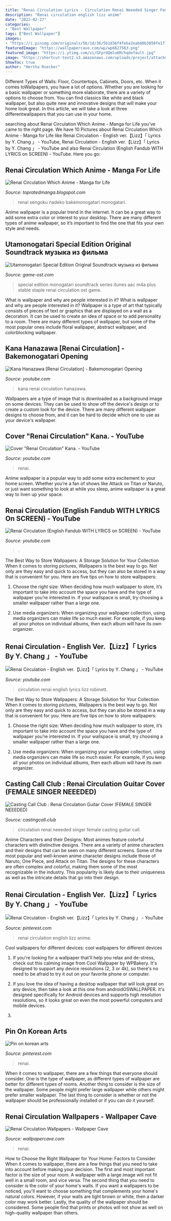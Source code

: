 ```yaml
---
title: "Renai Circulation Lyrics - Circulation Renai Neeeded Singer Female Casting Guitar Call"
description: "Renai circulation english lizz anime"
date: "2022-02-27"
categories:
- "Best Wallpaper"
tags: ["Best Wallpaper"]
images:
- "https://i.pinimg.com/originals/5b/1d/36/5b1d36f4feba2eab80b3850fe171a4c6.jpg"
featuredImage: "https://wallpapercave.com/wp/wp6627563.png"
featured_image: "https://i.ytimg.com/vi/GFprUQmlo6M/hqdefault.jpg"
image: "https://shortcut-test2.s3.amazonaws.com/uploads/project/attachment/50268/default_minimalistic_renai_circulation__by_scionae-dbeh7li.png"
ShowToc: true
author: "Hertha Ruecker"
---
```



Different Types of Walls: Floor, Countertops, Cabinets, Doors, etc.
When it comes toWallpapers, you have a lot of options. Whether you are looking for a basic wallpaper or something more elaborate, there are a variety of options to choose from. You can find classics like white and black wallpaper, but also quite new and innovative designs that will make your home look great. In this article, we will take a look at three differentwallpapers that you can use in your home.

	

		
searching about Renai Circulation Which Anime - Manga for Life you've came to the right page. We have 10 Pictures about Renai Circulation Which Anime - Manga for Life like Renai Circulation - English ver.【Lizz】「 Lyrics by Y. Chang 」 - YouTube, Renai Circulation - English ver.【Lizz】「 Lyrics by Y. Chang 」 - YouTube and also Renai Circulation (English Fandub WITH LYRICS on SCREEN) - YouTube. Here you go:
		
    
## Renai Circulation Which Anime - Manga For Life

<img loading=lazy src="https://i.pinimg.com/originals/b2/dc/50/b2dc50b0f7fe708cb9ab4c12c7abcaf6.jpg" onerror="this.onerror=null;this.src='https://tse3.mm.bing.net/th?id=OIP.Gv6VhaYyUgIVkk_FcAkoKQHaG4&amp;pid=15.1';" alt="Renai Circulation Which Anime - Manga for Life">

_Source: topratedmanga.blogspot.com_

>renai sengoku nadeko bakemonogatari monogatari. 

	

Anime wallpaper is a popular trend in the internet. It can be a great way to add some extra color or interest to your desktop. There are many different types of anime wallpaper, so it’s important to find the one that fits your own style and needs.

    
## Utamonogatari Special Edition Original Soundtrack музыка из фильма

<img loading=lazy src="https://www.game-ost.com/static/covers_soundtracks/2/3/232935_679651.jpg" onerror="this.onerror=null;this.src='https://tse3.mm.bing.net/th?id=OIP.TERU0eMOvHJf2NMKIyn6rQHaHa&amp;pid=15.1';" alt="Utamonogatari Special Edition Original Soundtrack музыка из фильма">

_Source: game-ost.com_

>special edition monogatari soundtrack series itunes aac m4a plus stable staple renai circulation ost game. 

	

What is wallpaper and why are people interested in it?
What is wallpaper and why are people interested in it?
Wallpaper is a type of art that typically consists of pieces of text or graphics that are displayed on a wall as a decoration. It can be used to create an idea of space or to add personality to a room. There are many different types of wallpaper, but some of the most popular ones include floral wallpaper, abstract wallpaper, and colorblocking wallpaper.

    
## Kana Hanazawa [Renai Circulation] - Bakemonogatari Opening

<img loading=lazy src="https://i.ytimg.com/vi/-VCLE-rtoY8/maxresdefault.jpg" onerror="this.onerror=null;this.src='https://tse1.mm.bing.net/th?id=OIP.XyIgfhPLSdB8an-u4b9SywHaEK&amp;pid=15.1';" alt="Kana Hanazawa [Renai Circulation] - Bakemonogatari Opening">

_Source: youtube.com_

>kana renai circulation hanazawa. 

	

Wallpapers are a type of image that is downloaded as a background image on some devices. They can be used to show off the device's design or to create a custom look for the device. There are many different wallpaper designs to choose from, and it can be hard to decide which one to use as your device's wallpaper.

    
## Cover &quot;Renai Circulation&quot; Kana. - YouTube

<img loading=lazy src="https://i.ytimg.com/vi/BCUqa2vZJqs/maxresdefault.jpg" onerror="this.onerror=null;this.src='https://tse1.mm.bing.net/th?id=OIP.Yf8rjwntOgffjD1VjS2qOQHaEK&amp;pid=15.1';" alt="Cover &quot;Renai Circulation&quot; Kana. - YouTube">

_Source: youtube.com_

>renai. 

	

Anime wallpaper is a popular way to add some extra excitement to your home screen. Whether you’re a fan of shows like Attack on Titan or Naruto, or just want something to look at while you sleep, anime wallpaper is a great way to liven up your space.

    
## Renai Circulation (English Fandub WITH LYRICS On SCREEN) - YouTube

<img loading=lazy src="https://i.ytimg.com/vi/GFprUQmlo6M/hqdefault.jpg" onerror="this.onerror=null;this.src='https://tse1.mm.bing.net/th?id=OIP.eDUQYMgInZMaxGY86UFCSgEsDh&amp;pid=15.1';" alt="Renai Circulation (English Fandub WITH LYRICS on SCREEN) - YouTube">

_Source: youtube.com_

>. 

	

The Best Way to Store Wallpapers: A Storage Solution for Your Collection
When it comes to storing pictures, Wallpapers is the best way to go. Not only are they easy and quick to access, but they can also be stored in a way that is convenient for you. Here are five tips on how to store wallpapers:
1) Choose the right size: When deciding how much wallpaper to store, it’s important to take into account the space you have and the type of wallpaper you’re interested in. If your wallspace is small, try choosing a smaller wallpaper rather than a large one.

2) Use media organizers: When organizing your wallpaper collection, using media organizers can make life so much easier. For example, if you keep all your photos on individual albums, then each album will have its own organizer.

    
## Renai Circulation - English Ver.【Lizz】「 Lyrics By Y. Chang 」 - YouTube

<img loading=lazy src="http://i.ytimg.com/vi/zp0w346xI28/maxresdefault.jpg" onerror="this.onerror=null;this.src='https://tse4.mm.bing.net/th?id=OIP.zPveEKT7ZNajKM6bD81W9QHaEK&amp;pid=15.1';" alt="Renai Circulation - English ver.【Lizz】「 Lyrics by Y. Chang 」 - YouTube">

_Source: youtube.com_

>circulation renai english lyrics lizz robinett. 

	

The Best Way to Store Wallpapers: A Storage Solution for Your Collection
When it comes to storing pictures, Wallpapers is the best way to go. Not only are they easy and quick to access, but they can also be stored in a way that is convenient for you. Here are five tips on how to store wallpapers:
1) Choose the right size: When deciding how much wallpaper to store, it’s important to take into account the space you have and the type of wallpaper you’re interested in. If your wallspace is small, try choosing a smaller wallpaper rather than a large one.

2) Use media organizers: When organizing your wallpaper collection, using media organizers can make life so much easier. For example, if you keep all your photos on individual albums, then each album will have its own organizer.

    
## Casting Call Club : Renai Circulation Guitar Cover (FEMALE SINGER NEEEDED)

<img loading=lazy src="https://shortcut-test2.s3.amazonaws.com/uploads/project/attachment/50268/default_minimalistic_renai_circulation__by_scionae-dbeh7li.png" onerror="this.onerror=null;this.src='https://tse1.mm.bing.net/th?id=OIP.pwA4ed18Ro_hhtFP-wS3_wHaHa&amp;pid=15.1';" alt="Casting Call Club : Renai Circulation Guitar Cover (FEMALE SINGER NEEEDED)">

_Source: castingcall.club_

>circulation renai neeeded singer female casting guitar call. 

	

Anime Characters and their Designs: Most animes feature colorful characters with distinctive designs.
There are a variety of anime characters and their designs that can be seen on many different screens. Some of the most popular and well-known anime character designs include those of Naruto, One Piece, and Attack on Titan. The designs for these characters are often complex and colorful, making them some of the most recognizable in the industry. This popularity is likely due to their uniqueness as well as the intricate details that go into their design.

    
## Renai Circulation - English Ver.【Lizz】「 Lyrics By Y. Chang 」 - YouTube

<img loading=lazy src="https://i.pinimg.com/originals/35/82/94/358294c9fbf5dff097079e8070805650.jpg" onerror="this.onerror=null;this.src='https://tse4.mm.bing.net/th?id=OIP.08Ge7U2hzLzLNxpquOiakgHaFj&amp;pid=15.1';" alt="Renai Circulation - English ver.【Lizz】「 Lyrics by Y. Chang 」 - YouTube">

_Source: pinterest.com_

>renai circulation english lizz anime. 

	

Cool wallpapers for different devices:
cool wallpapers for different devices 

1. If you're looking for a wallpaper that'll help you relax and de-stress, check out this calming image from Cool Wallpaper by WPBakery. It's designed to support any device resolutions (2, 3 or 4k), so there's no need to be afraid to try it out on your favorite phone or computer.

2. If you love the idea of having a desktop wallpaper that will look great on any device, then take a look at this one from androidOSWALLPAPER. It's designed specifically for Android devices and supports high resolution resolutions, so it looks great on even the most powerful computers and mobile devices.

3.

    
## Pin On Korean Arts

<img loading=lazy src="https://i.pinimg.com/originals/5b/1d/36/5b1d36f4feba2eab80b3850fe171a4c6.jpg" onerror="this.onerror=null;this.src='https://tse2.mm.bing.net/th?id=OIP.0YYfsuikU0ZFjZXVIxX2ywHaEK&amp;pid=15.1';" alt="Pin on korean arts">

_Source: pinterest.com_

>renai. 

	

When it comes to wallpaper, there are a few things that everyone should consider. One is the type of wallpaper, as different types of wallpaper are better for different types of rooms. Another thing to consider is the size of the wallpaper. Some people might prefer large wallpaper while others might prefer smaller wallpaper. The last thing to consider is whether or not the wallpaper should be professionally installed or if you can do it yourself.

    
## Renai Circulation Wallpapers - Wallpaper Cave

<img loading=lazy src="https://wallpapercave.com/wp/wp6627563.png" onerror="this.onerror=null;this.src='https://tse2.mm.bing.net/th?id=OIP.l7RYsJvYMDNfzlKQ2bQJYQHaEK&amp;pid=15.1';" alt="Renai Circulation Wallpapers - Wallpaper Cave">

_Source: wallpapercave.com_

>renai. 

	

How to Choose the Right Wallpaper for Your Home: Factors to Consider
When it comes to wallpaper, there are a few things that you need to take into account before making your decision. The first and most important factor is the size of your room. A wallpaper with a large image will not fit well in a small room, and vice versa. 
The second thing that you need to consider is the color of your home's walls. If you want a wallpapers to be noticed, you'll want to choose something that complements your home's natural colors. However, if your walls are light brown or white, then a darker color may work better. 
Lastly, the quality of the wallpaper should be considered. Some people find that prints or photos will not show as well on high-quality wallpaper than others.

